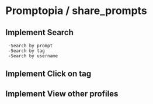 # Promptopia / share_prompts
 
## Implement Search

     -Search by prompt
     -Search by tag
     -Search by username
     
## Implement Click on tag
## Implement View other profiles

